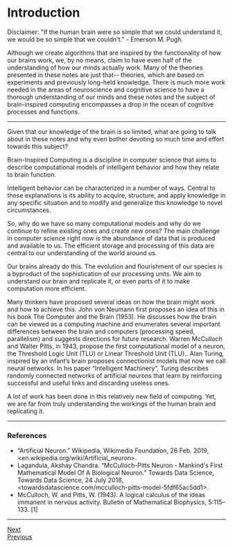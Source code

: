 # Introduction

Disclaimer: "If the human brain were so simple that we could understand it, we would be so simple that we couldn't." - Emerson M. Pugh.

Although we create algorithms that are inspired by the functionality of how our brains work, we, by no means, claim to have even half of the understanding of how our minds actually work. Many of the theories presented in these notes are just that-- theories, which are based on experiments and previously long-held knowledge. There is much more work needed in the areas of neuroscience and cognitive science to have a thorough understanding of our minds and these notes and the subject of brain-inspired computing encompasses a drop in the ocean of cognitive processes and functions.

****

Given that our knowledge of the brain is so limited, what are going to talk about in these notes and why even bother devoting so much time and effort towards this subject?

Brain-Inspired Computing is a discipline in computer science that aims to describe computational models of intelligent behavior and how they relate to brain function.

Intelligent behavior can be characterized in a number of ways. Central to these explanations is its ability to acquire, structure, and apply knowledge in any specific situation and to modify and generalize this knowledge to novel circumstances.

So, why do we have so many computational models and why do we continue to refine existing ones and create new ones? The main challenge in computer science right now is the abundance of data that is produced and available to us. The efficient storage and processing of this data are central to our understanding of the world around us. 

Our brains already do this. The evolution and flourishment of our species is a byproduct of the sophistication of our processing units. We aim to understand our brain and replicate it, or even parts of it to make computation more efficient. 

Many thinkers have proposed several ideas on how the brain might work and how to achieve this. John von Neumann first proposes an idea of this in his book The Computer and the Brain (1953).  He discusses how the brain can be viewed as a computing machine and enumerates several important differences between the brain and computers (processing speed, parallelism) and suggests directions for future research. Warren McCulloch and Walter Pitts, in 1943, propose the first computational model of a neuron, the Threshold Logic Unit (TLU) or Linear Threshold Unit (TLU).. Alan Turing, inspired by an infant’s brain proposes connectionist models that now we call neural networks. In his paper “Intelligent Machinery”, Turing describes randomly connected networks of artificial neurons that learn by reinforcing successful and useful links and discarding useless ones. 

A lot of work has been done in this relatively new field of computing. Yet, we are far from truly understanding the workings of the human brain and replicating it.

****
### References
* “Artificial Neuron.” Wikipedia, Wikimedia Foundation, 26 Feb. 2019, <en.wikipedia.org/wiki/Artificial_neuron>.
* Lagandula, Akshay Chandra. “McCulloch-Pitts Neuron - Mankind's First Mathematical Model Of A Biological Neuron.” Towards Data Science, Towards Data Science, 24 July 2018, <towardsdatascience.com/mcculloch-pitts-model-5fdf65ac5dd1>.
* McCulloch, W. and Pitts, W. (1943). A logical calculus of the ideas immanent in nervous activity. Bulletin of Mathematical Biophysics, 5:115–133. [1]
****

[Next](neuralAnatomy.md)  
[Previous](introduction.md)